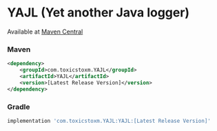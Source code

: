 # YAJL (Yet another Java logger)

Available at [Maven Central](https://central.sonatype.com/artifact/com.toxicstoxm.YAJL/YAJL)

### Maven
```xml
<dependency>
    <groupId>com.toxicstoxm.YAJL</groupId>
    <artifactId>YAJL</artifactId>
    <version>[Latest Release Version]</version>
</dependency>
```

### Gradle
```groovy
implementation 'com.toxicstoxm.YAJL:YAJL:[Latest Release Version]'
```